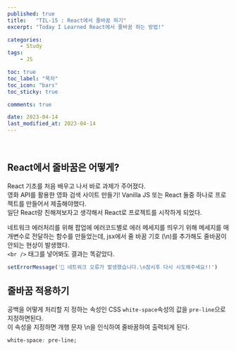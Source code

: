```yaml
---
published: true
title:   "TIL-15 : React에서 줄바꿈 하기"
excerpt: "Today I Learned React에서 줄바꿈 하는 방법!"

categories:
    - Study
tags:
    - JS

toc: true
toc_label: "목차"
toc_icon: "bars"
toc_sticky: true

comments: true

date: 2023-04-14
last_modified_at: 2023-04-14
---
```

<br>

## React에서 줄바꿈은 어떻게?

React 기초를 처음 배우고 나서 바로 과제가 주어졌다.  
영화 API를 활용한 영화 검색 사이트 만들기! Vanilla JS 또는 React 둘중 하나로 프로젝트를 만들어서 제출해야했다.  
일단 React랑 친해져보자고 생각해서 React로 프로젝트를 시작하게 되었다.

네트워크 에러처리를 위해 팝업에 에러코드별로 에러 메세지를 띄우기 위해 메세지를 매개변수로 전달하는 함수를 만들었는데,
jsx에서 줄 바꿈 기호 (\n)를 추가해도 줄바꿈이 안되는 현상이 발생했다.  
`<br />` 태그를 넣어봐도 결과는 똑같았다.

```jsx
setErrorMessage('🚨 네트워크 오류가 발생했습니다.\n잠시후 다시 시도해주세요!!')
```

## 줄바꿈 적용하기

공백을 어떻게 처리할 지 정하는 속성인 CSS `white-space`속성의 값을 `pre-line`으로 지정하면된다.  
이 속성을 지정하면 개행 문자 \n을 인식하여 줄바꿈하여 출력되게 된다.

```css
white-space: pre-line;
```
